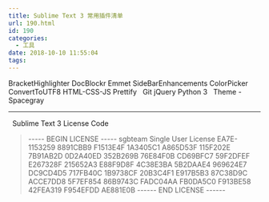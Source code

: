 ```yaml
---
title: Sublime Text 3 常用插件清单
url: 190.html
id: 190
categories:
  - 工具
date: 2018-10-10 11:55:04
tags:
---
```


BracketHighlighter DocBlockr Emmet SideBarEnhancements ColorPicker ConvertToUTF8 HTML-CSS-JS Prettify   Git jQuery Python 3   Theme - Spacegray  

* * *

  Sublime Text 3 License Code

> \-\-\-\-\- BEGIN LICENSE ----- sgbteam Single User License EA7E-1153259 8891CBB9 F1513E4F 1A3405C1 A865D53F 115F202E 7B91AB2D 0D2A40ED 352B269B 76E84F0B CD69BFC7 59F2DFEF E267328F 215652A3 E88F9D8F 4C38E3BA 5B2DAAE4 969624E7 DC9CD4D5 717FB40C 1B9738CF 20B3C4F1 E917B5B3 87C38D9C ACCE7DD8 5F7EF854 86B9743C FADC04AA FB0DA5C0 F913BE58 42FEA319 F954EFDD AE881E0B ------ END LICENSE ------
